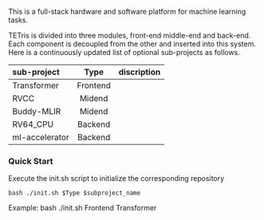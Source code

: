This is a full-stack hardware and software platform for machine learning tasks.

TETris is divided into three modules, front-end middle-end and back-end. Each component is decoupled from the other and inserted into this system. Here is a continuously updated list of optional sub-projects as follows.

| sub-project   | Type       |	discription |
|:--------      | :---------:|:--------     |
| Transformer   | Frontend   |              |
| RVCC          | Midend     |              |
| Buddy-MLIR    | Midend     |              |
| RV64_CPU      | Backend    |              |
| ml-accelerator| Backend    |              |

### Quick Start

Execute the init.sh script to initialize the corresponding repository

```
bash ./init.sh $Type $subproject_name
```

Example: bash ./init.sh Frontend Transformer 